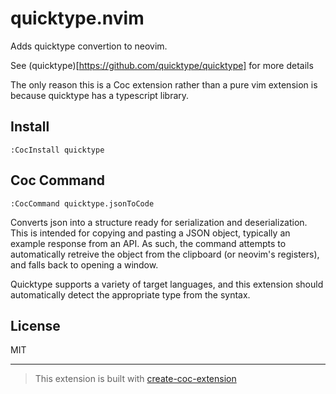 # quicktype.nvim

Adds quicktype convertion to neovim.

See (quicktype)[https://github.com/quicktype/quicktype] for more details

The only reason this is a Coc extension rather than a pure vim extension is because quicktype has
a typescript library.

## Install

`:CocInstall quicktype`

## Coc Command

`:CocCommand quicktype.jsonToCode`

Converts json into a structure ready for serialization and deserialization. This is intended for
copying and pasting a JSON object, typically an example response from an API. As such, the command
attempts to automatically retreive the object from the clipboard (or neovim's registers), and falls
back to opening a window.

Quicktype supports a variety of target languages, and this extension should automatically detect
the appropriate type from the syntax.

## License

MIT

---

> This extension is built with [create-coc-extension](https://github.com/fannheyward/create-coc-extension)
